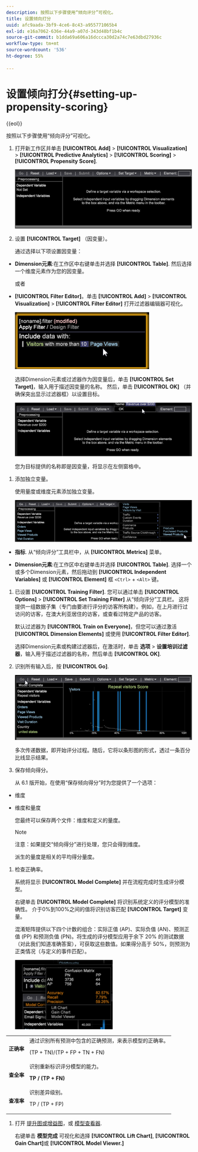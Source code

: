 ```yaml
---
description: 按照以下步骤使用“倾向评分”可视化。
title: 设置倾向打分
uuid: afc9aada-3bf9-4ce6-8c43-a955771065b4
exl-id: e16a7062-636e-44a9-a07d-343d48bf1b4c
source-git-commit: b1dda69a606a16dccca30d2a74c7e63dbd27936c
workflow-type: tm+mt
source-wordcount: '536'
ht-degree: 55%

---
```


# 设置倾向打分{#setting-up-propensity-scoring}

{{eol}}

按照以下步骤使用“倾向评分”可视化。

1. 打开新工作区并单击 **[!UICONTROL Add]** > **[!UICONTROL Visualization]** > **[!UICONTROL Predictive Analytics]** > **[!UICONTROL Scoring]** > **[!UICONTROL Propensity Score]**.

   ![](assets/propensity_visualization.png)

1. 设置 **[!UICONTROL Target]** （因变量）。

   通过选择以下项设置因变量：

* **Dimension元素**:在工作区中右键单击并选择 **[!UICONTROL Table]**. 然后选择一个维度元素作为您的因变量。

   或者

* **[!UICONTROL Filter Editor]**。单击 **[!UICONTROL Add]** > **[!UICONTROL Visualization]** > **[!UICONTROL Filter Editor]** 打开过滤器编辑器可视化。

   ![](assets/propensity_visualization_filter_editor.png)

   选择Dimension元素或过滤器作为因变量后，单击 **[!UICONTROL Set Target]**，输入用于描述因变量的名称。 然后，单击 **[!UICONTROL OK]** （并确保突出显示过滤器框）以设置目标。

   ![](assets/propensity_visualization_setTarget.png)

   您为目标提供的名称即是因变量，将显示在左侧窗格中。
1. 添加独立变量。

   使用量度或维度元素添加独立变量。

   ![](assets/propensity_visualization_metrics.png)

* **指标**. 从“倾向评分”工具栏中，从 **[!UICONTROL Metrics]** 菜单。

* **Dimension元素**:在工作区中右键单击并选择 **[!UICONTROL Table]**. 选择一个或多个Dimension元素，然后拖动到 **[!UICONTROL Independent Variables]** 或 **[!UICONTROL Element]** 框 `<Ctrl>` + `<Alt>` 键。

1. 已设置 **[!UICONTROL Training Filter]**. 您可以通过单击 **[!UICONTROL Options]** > **[!UICONTROL Set Training Filter]** 从“倾向评分”工具栏。 这将提供一组数据子集（专门由要进行评分的访客所构建）。例如，在上月进行过访问的访客，在澳大利亚居住的访客，或查看过特定产品的访客。

   默认过滤器为 **[!UICONTROL Train on Everyone]**，但您可以通过激活 **[!UICONTROL Dimension Elements]** 或使用 **[!UICONTROL Filter Editor]**.

   选择Dimension元素或构建过滤器后，在激活时，单击 **选项** > **设置培训过滤器**，输入用于描述过滤器的名称，然后单击 **[!UICONTROL OK]**.
1. 识别所有输入后，按 **[!UICONTROL Go]**.

   ![](assets/propensity_visualization_GO.png)

   多次传递数据，即开始评分过程。随后，它将以条形图的形式，透过一条百分比线显示结果。
1. 保存倾向得分。

   从 6.1 版开始，在使用“保存倾向得分”时为您提供了一个选项：

* 维度
* 维度和量度

   您最终可以保存两个文件：维度和定义的量度。

   >[!NOTE]
   >
   >注意：如果提交“倾向得分”进行处理，您只会得到维度。

   派生的量度是相关的平均得分量度。
1. 检查正确率。

   系统将显示 **[!UICONTROL Model Complete]** 并在流程完成时生成评分模型。

   右键单击 **[!UICONTROL Model Complete]** 将识别系统定义的评分模型的准确性。 介于0%到100%之间的值将识别访客匹配 **[!UICONTROL Target]** 变量。

   混淆矩阵提供以下四个计数的组合：实际正值 (AP)、实际负值 (AN)、预测正值 (PP) 和预测负值 (PN)。将生成的评分模型应用于余下 20% 的测试数据（对此我们知道准确答案），可获取这些数值。如果得分高于 50%，则预测为正类情况（与定义的事件匹配）。

   ![](assets/propensity_lift_gain_1.png)

<table id="table_154BDD6D294C4ED1B8C15EC33B74B199"> 
 <tbody> 
  <tr> 
   <td colname="col1"><b>正确率</b> </td> 
   <td colname="col2"> 通过识别所有预测中包含的正确预测，来表示模型的正确率。 <p>(TP + TN)/(TP + FP + TN + FN) </p> </td> 
  </tr> 
  <tr> 
   <td colname="col1"><b>查全率</b> </td> 
   <td colname="col2"> 识别重新标识评分模型的能力。 <p><b>TP / (TP + FN)</b> </p> </td> 
  </tr> 
  <tr> 
   <td colname="col1"><b>查准率</b> </td> 
   <td colname="col2">识别差异级别。 <p>TP / (TP + FP) </p> </td> 
  </tr> 
 </tbody> 
</table>

1. 打开 [提升图或增益图](../../../../home/c-get-started/c-analysis-vis/c-visitor-propensity/c-propensity-gain-lift-chart.md#concept-0d049f6baf534f7fb97f271843ba6c4a)，或 [模型查看器](../../../../home/c-get-started/c-analysis-vis/c-visitor-propensity/c-propensity-model-viewer.md#concept-9f2593a8218140b7bd132a4c74e159f9).

   右键单击 **模型完成** 可视化和选择 **[!UICONTROL Lift Chart]**, **[!UICONTROL Gain Chart]**&#x200B;或 **[!UICONTROL Model Viewer.]**
